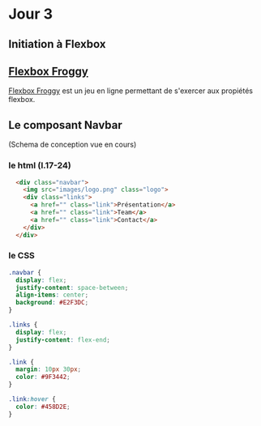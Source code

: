 # Jour 3

## Initiation à Flexbox

## <a href="https://flexboxfroggy.com/#fr" target="_blanck">Flexbox Froggy</a>
<a href="https://flexboxfroggy.com/#fr" target="_blanck">Flexbox Froggy</a> est un jeu en ligne permettant de s'exercer aux propiétés flexbox.


## Le composant Navbar
(Schema de conception vue en cours)

### le html (l.17-24)
```html
  <div class="navbar">
    <img src="images/logo.png" class="logo">
    <div class="links">
      <a href="" class="link">Présentation</a>
      <a href="" class="link">Team</a>
      <a href="" class="link">Contact</a>
    </div>
  </div>
```

### le CSS
```css
.navbar {
  display: flex;
  justify-content: space-between;
  align-items: center;
  background: #E2F3DC;
}

.links {
  display: flex;
  justify-content: flex-end;
}

.link {
  margin: 10px 30px;
  color: #9F3442;
}

.link:hover {
  color: #458D2E;
}
```
